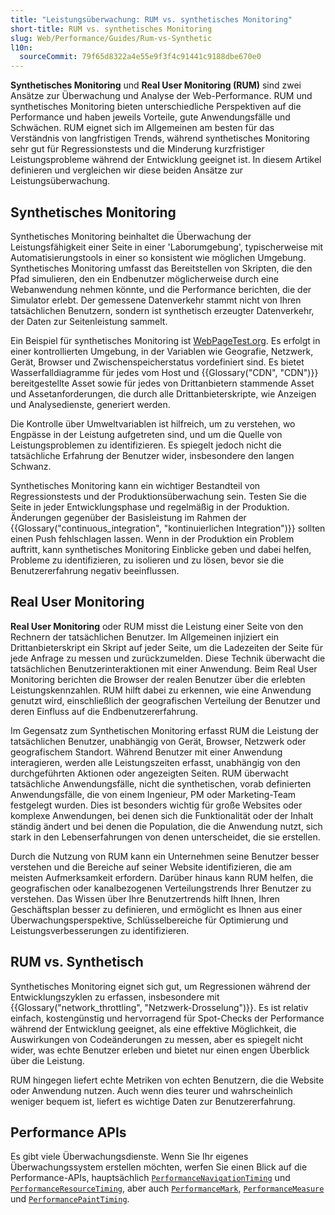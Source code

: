 ```yaml
---
title: "Leistungsüberwachung: RUM vs. synthetisches Monitoring"
short-title: RUM vs. synthetisches Monitoring
slug: Web/Performance/Guides/Rum-vs-Synthetic
l10n:
  sourceCommit: 79f65d8322a4e55e9f3f4c91441c9188dbe670e0
---
```


**Synthetisches Monitoring** und **Real User Monitoring (RUM)** sind zwei Ansätze zur Überwachung und Analyse der Web-Performance. RUM und synthetisches Monitoring bieten unterschiedliche Perspektiven auf die Performance und haben jeweils Vorteile, gute Anwendungsfälle und Schwächen. RUM eignet sich im Allgemeinen am besten für das Verständnis von langfristigen Trends, während synthetisches Monitoring sehr gut für Regressionstests und die Minderung kurzfristiger Leistungsprobleme während der Entwicklung geeignet ist. In diesem Artikel definieren und vergleichen wir diese beiden Ansätze zur Leistungsüberwachung.

## Synthetisches Monitoring

Synthetisches Monitoring beinhaltet die Überwachung der Leistungsfähigkeit einer Seite in einer 'Laborumgebung', typischerweise mit Automatisierungstools in einer so konsistent wie möglichen Umgebung. Synthetisches Monitoring umfasst das Bereitstellen von Skripten, die den Pfad simulieren, den ein Endbenutzer möglicherweise durch eine Webanwendung nehmen könnte, und die Performance berichten, die der Simulator erlebt. Der gemessene Datenverkehr stammt nicht von Ihren tatsächlichen Benutzern, sondern ist synthetisch erzeugter Datenverkehr, der Daten zur Seitenleistung sammelt.

Ein Beispiel für synthetisches Monitoring ist [WebPageTest.org](https://www.webpagetest.org/). Es erfolgt in einer kontrollierten Umgebung, in der Variablen wie Geografie, Netzwerk, Gerät, Browser und Zwischenspeicherstatus vordefiniert sind. Es bietet Wasserfalldiagramme für jedes vom Host und {{Glossary("CDN", "CDN")}} bereitgestellte Asset sowie für jedes von Drittanbietern stammende Asset und Assetanforderungen, die durch alle Drittanbieterskripte, wie Anzeigen und Analysedienste, generiert werden.

Die Kontrolle über Umweltvariablen ist hilfreich, um zu verstehen, wo Engpässe in der Leistung aufgetreten sind, und um die Quelle von Leistungsproblemen zu identifizieren. Es spiegelt jedoch nicht die tatsächliche Erfahrung der Benutzer wider, insbesondere den langen Schwanz.

Synthetisches Monitoring kann ein wichtiger Bestandteil von Regressionstests und der Produktionsüberwachung sein. Testen Sie die Seite in jeder Entwicklungsphase und regelmäßig in der Produktion. Änderungen gegenüber der Basisleistung im Rahmen der {{Glossary("continuous_integration", "kontinuierlichen Integration")}} sollten einen Push fehlschlagen lassen. Wenn in der Produktion ein Problem auftritt, kann synthetisches Monitoring Einblicke geben und dabei helfen, Probleme zu identifizieren, zu isolieren und zu lösen, bevor sie die Benutzererfahrung negativ beeinflussen.

## Real User Monitoring

**Real User Monitoring** oder RUM misst die Leistung einer Seite von den Rechnern der tatsächlichen Benutzer. Im Allgemeinen injiziert ein Drittanbieterskript ein Skript auf jeder Seite, um die Ladezeiten der Seite für jede Anfrage zu messen und zurückzumelden. Diese Technik überwacht die tatsächlichen Benutzerinteraktionen mit einer Anwendung. Beim Real User Monitoring berichten die Browser der realen Benutzer über die erlebten Leistungskennzahlen. RUM hilft dabei zu erkennen, wie eine Anwendung genutzt wird, einschließlich der geografischen Verteilung der Benutzer und deren Einfluss auf die Endbenutzererfahrung.

Im Gegensatz zum Synthetischen Monitoring erfasst RUM die Leistung der tatsächlichen Benutzer, unabhängig von Gerät, Browser, Netzwerk oder geografischem Standort. Während Benutzer mit einer Anwendung interagieren, werden alle Leistungszeiten erfasst, unabhängig von den durchgeführten Aktionen oder angezeigten Seiten. RUM überwacht tatsächliche Anwendungsfälle, nicht die synthetischen, vorab definierten Anwendungsfälle, die von einem Ingenieur, PM oder Marketing-Team festgelegt wurden. Dies ist besonders wichtig für große Websites oder komplexe Anwendungen, bei denen sich die Funktionalität oder der Inhalt ständig ändert und bei denen die Population, die die Anwendung nutzt, sich stark in den Lebenserfahrungen von denen unterscheidet, die sie erstellen.

Durch die Nutzung von RUM kann ein Unternehmen seine Benutzer besser verstehen und die Bereiche auf seiner Website identifizieren, die am meisten Aufmerksamkeit erfordern. Darüber hinaus kann RUM helfen, die geografischen oder kanalbezogenen Verteilungstrends Ihrer Benutzer zu verstehen. Das Wissen über Ihre Benutzertrends hilft Ihnen, Ihren Geschäftsplan besser zu definieren, und ermöglicht es Ihnen aus einer Überwachungsperspektive, Schlüsselbereiche für Optimierung und Leistungsverbesserungen zu identifizieren.

## RUM vs. Synthetisch

Synthetisches Monitoring eignet sich gut, um Regressionen während der Entwicklungszyklen zu erfassen, insbesondere mit {{Glossary("network_throttling", "Netzwerk-Drosselung")}}. Es ist relativ einfach, kostengünstig und hervorragend für Spot-Checks der Performance während der Entwicklung geeignet, als eine effektive Möglichkeit, die Auswirkungen von Codeänderungen zu messen, aber es spiegelt nicht wider, was echte Benutzer erleben und bietet nur einen engen Überblick über die Leistung.

RUM hingegen liefert echte Metriken von echten Benutzern, die die Website oder Anwendung nutzen. Auch wenn dies teurer und wahrscheinlich weniger bequem ist, liefert es wichtige Daten zur Benutzererfahrung.

## Performance APIs

Es gibt viele Überwachungsdienste. Wenn Sie Ihr eigenes Überwachungssystem erstellen möchten, werfen Sie einen Blick auf die Performance-APIs, hauptsächlich [`PerformanceNavigationTiming`](/de/docs/Web/API/PerformanceNavigationTiming) und [`PerformanceResourceTiming`](/de/docs/Web/API/PerformanceResourceTiming), aber auch [`PerformanceMark`](/de/docs/Web/API/PerformanceMark), [`PerformanceMeasure`](/de/docs/Web/API/PerformanceMeasure) und [`PerformancePaintTiming`](/de/docs/Web/API/PerformancePaintTiming).

